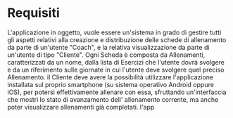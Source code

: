 # Requisiti
L'applicazione in oggetto, vuole essere un'sistema in grado di gestire tutti gli aspetti relativi alla creazione e distribuzione delle schede di allenamento da parte di un'utente "Coach", e la relativa visualizzazione da parte di un'utente di tipo "Cliente".
Ogni Scheda è composta da Allenamenti, caratterizzati da un nome, dalla lista di Esercizi che l'utente dovrà svolgere e da un riferimento sulle giornate in cui l'utente deve svolgere quel preciso Allenamento.
il Cliente deve avere la possibilità utilizzare l'applicazione installata sul proprio smartphone (su sistema operativo Android oppure iOS), per potersi effettivamente allenare con essa, sfruttando un'interfaccia che mostri lo stato di avanzamento dell' allenamento corrente, ma anche poter visualizzare allenamenti già completati.
l'app 

